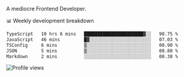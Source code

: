 A mediocre Frontend Developer.

📊 Weekly development breakdown
<!--START_SECTION:waka-->

```txt
TypeScript   10 hrs 6 mins   ██████████████████████▓░░   90.75 %
JavaScript   46 mins         █▓░░░░░░░░░░░░░░░░░░░░░░░   07.03 %
TSConfig     6 mins          ▒░░░░░░░░░░░░░░░░░░░░░░░░   00.90 %
JSON         5 mins          ▒░░░░░░░░░░░░░░░░░░░░░░░░   00.80 %
Markdown     2 mins          ░░░░░░░░░░░░░░░░░░░░░░░░░   00.38 %
```

<!--END_SECTION:waka-->

<img src="https://gpvc.arturio.dev/iqbalfasri" alt="Profile views"/>
